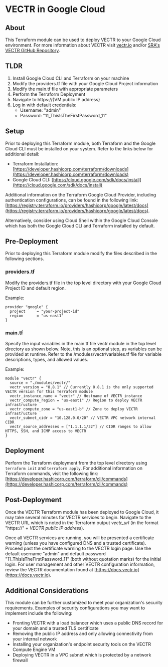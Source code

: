# VECTR in Google Cloud

## About 
This Terraform module can be used to deploy VECTR to your Google Cloud environment. For more information about VECTR visit [vectr.io](https://vectr.io) and/or [SRA's VECTR GitHub Repository](https://github.com/SecurityRiskAdvisors/VECTR).

## TLDR
1. Install Google Cloud CLI and Terraform on your machine
2. Modify the providers.tf file with your Google Cloud Project information
3. Modify the main.tf file with appropriate parameters
4. Perform the Terraform Deployment
5. Navigate to https://{VM public IP address}
6. Log in with default credentials:
    - Username: "admin"
    - Password: "11_ThisIsTheFirstPassword_11"


## Setup
Prior to deploying this Terraform module, both Terraform and the Google Cloud CLI must be installed on your system. Refer to the links below for additional detail:

- Terraform Installation: [https://developer.hashicorp.com/terraform/downloads](https://developer.hashicorp.com/terraform/downloads)
- Google Cloud CLI: [https://cloud.google.com/sdk/docs/install](https://cloud.google.com/sdk/docs/install)

Additional information on the Terraform Google Cloud Provider, including authentication configurations, can be found in the following link: [https://registry.terraform.io/providers/hashicorp/google/latest/docs](https://registry.terraform.io/providers/hashicorp/google/latest/docs).

Alternatively, consider using Cloud Shell within the Google Cloud Console which has both the Google Cloud CLI and Terraform installed by default.

## Pre-Deployment
Prior to deploying this Terraform module modify the files described in the following sections.

### providers.tf
Modify the providers.tf file in the top level directory with your Google Cloud Project ID and default region. 

Example:
```
provider "google" {
  project     = "your-project-id"
  region      = "us-east1"
}
```

### main.tf
Specify the input variables in the main.tf file vectr module in the top level directory as shown below. Note, this is an optional step, as variables can be provided at runtime. Refer to the /modules/vectr/variables.tf file for variable descriptions, types, and allowed values.

Example:
```
module "vectr" {
  source = "./modules/vectr/"
  vectr_version = "8.8.1" // Currently 8.8.1 is the only supported VECTR version for this Terraform module
  vectr_instance_name = "vectr" // Hostname of VECTR instance
  vectr_compute_region = "us-east1" // Region to deploy VECTR infrastructure
  vectr_compute_zone = "us-east1-b" // Zone to deploy VECTR infrastructure
  vectr_subnet_cidr = "10.128.0.0/20" // VECTR VPC network internal CIDR
  vectr_source_addresses = ["1.1.1.1/32"] // CIDR ranges to allow HTTPS, SSH, and ICMP access to VECTR
}
```

## Deployment
Perform the Terraform deployment from the top level directory using `terraform init` and `terraform apply`. For additional information on Terraform commands, visit the following link: [https://developer.hashicorp.com/terraform/cli/commands](https://developer.hashicorp.com/terraform/cli/commands)

## Post-Deployment
Once the VECTR Terraform module has been deployed to Google Cloud, it may take several minutes for VECTR services to begin. Navigate to the VECTR URL which is noted in the Terraform output _vectr_url_ (in the format "https://" + _VECTR public IP address_).

Once all VECTR services are running, you will be presented a certificate warning (unless you have configured DNS and a trusted certificate). Proceed past the certificate warning to the VECTR login page. Use the default username "admin" and default password "11_ThisIsTheFirstPassword_11" (both without quotation marks) for the initial login. For user management and other VECTR configuration information, review the VECTR documentation found at [https://docs.vectr.io](https://docs.vectr.io).

## Additional Considerations
This module can be further customized to meet your organization's security requirements. Examples of security configurations you may want to implement include the following:
- Fronting VECTR with a load balancer which uses a public DNS record for your domain and a trusted TLS certificate
- Removing the public IP address and only allowing connectivity from your internal network
- Installing your organization's endpoint security tools on the VECTR Compute Engine VM
- Deploying VECTR in a VPC subnet which is protected by a network firewall